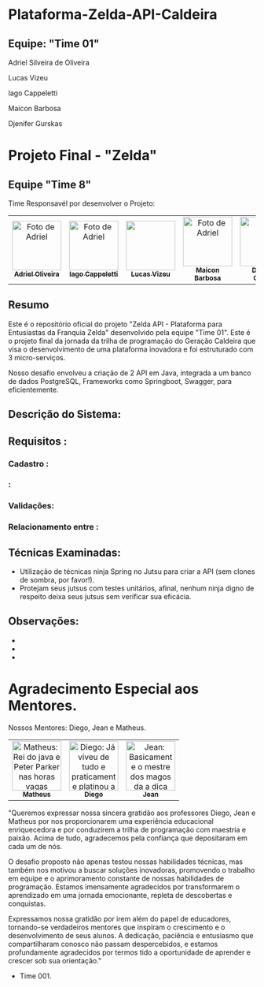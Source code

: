 # Plataforma-Zelda-API-Caldeira
<h2>Equipe: "Time 01" </h2>
<p>Adriel Silveira de Oliveira</p>
<p>Lucas Vizeu</p>
<p>Iago Cappeletti</p>
<p>Maicon Barbosa</p>
<p>Djenifer Gurskas</p>


# Projeto Final - "Zelda"

## Equipe "Time 8"


Time Responsavél por desenvolver o Projeto:

<table>
  <tr>
    <td align="center">
      <a href="#">
       <img src="https://avatars.githubusercontent.com/u/121925084?v=4" width="100px;" alt="Foto de Adriel"/><br>
        <sub>
          <b>Adriel Oliveira</b>
        </sub>
      </a>
    </td>
    <td align="center">
      <a href="#">
        <img src="https://avatars.githubusercontent.com/u/113685735?v=4" width="100px;" alt="Foto de Adriel"/><br>
        <sub>
          <b>Iago Cappeletti</b>
        </sub>
      </a>
    </td>
    <td align="center">
      <a href="#">
        <img src="https://avatars.githubusercontent.com/u/102694035?v=4" width="100px; alt="Foto de Lucas Vizeu"/><br>
        <sub>
          <b>Lucas Vizeu</b>
        </sub>
      </a>
    </td>
      <td align="center">
      <a href="#">
        <img src="" width="100px;" alt="Foto de Adriel" width="100px; alt="Foto de Maicon Barbosa"/><br>
        <sub>
          <b>Maicon Barbosa</b>
        </sub>
      </a>
    </td>
      <td align="center">
      <a href="#">
        <img src="https://avatars.githubusercontent.com/u/102686979?v=4" width="100px; alt="Djenifer Gustav"/><br>
        <sub>
          <b>Djenifer Gustav</b>
        </sub>
      </a>
    </td>
  </tr>
</table>

## Resumo

Este é o repositório oficial do projeto "Zelda API - Plataforma para Entusiastas da Franquia Zelda" desenvolvido pela equipe "Time 01". Este é o projeto final da jornada da trilha de programação do Geração Caldeira que visa o desenvolvimento de uma plataforma inovadora e foi estruturado com 3 micro-serviços. 

Nosso desafio envolveu a criação de 2 API em Java, integrada a um banco de dados PostgreSQL, Frameworks como Springboot, Swagger, para eficientemente.



## Descrição do Sistema:



## Requisitos :

### Cadastro :



### :


### Validações:


### Relacionamento entre :



## Técnicas Examinadas:

- Utilização de técnicas ninja Spring no Jutsu para criar a API (sem clones de sombra, por favor!).
- Protejam seus jutsus com testes unitários, afinal, nenhum ninja digno de respeito deixa seus jutsus sem verificar sua eficácia.

## Observações:

- 
- 
- 

# Agradecimento Especial aos Mentores.

Nossos Mentores: Diego, Jean e Matheus.

<table>
  <tr>
    <td align="center">
      <a href="#">
        <img src=https://avatars.githubusercontent.com/u/9812015?v=4 width="100px;" alt=" Matheus: Rei do java e Peter Parker nas horas vagas"/><br>
        <sub>
          <b>Matheus</b>
        </sub>
      </a>
    </td>
    <td align="center">
      <a href="#">
        <img src=https://avatars.githubusercontent.com/u/46655332?v=4 width="100px;" alt="Diego: Já viveu de tudo e praticamente platinou a vida "/><br>
        <sub>
          <b>Diego</b>
        </sub>
      </a>
    </td>
    <td align="center">
      <a href="#">
        <img src=https://media.licdn.com/dms/image/D4D03AQGvKoeWAf2Mzw/profile-displayphoto-shrink_200_200/0/1685930462169?e=1703116800&v=beta&t=xJqUsQp1cu2wMVPOXPqRth3Oybn7-YsrRzQDKJeaHBs width="100px;" alt="Jean: Basicamente o mestre dos magos da a dica mas com muitos spoilers pelo caminho"/><br>
        <sub>
          <b>Jean</b>
        </sub>
      </a>
    </td>
  </tr>
</table>

"Queremos expressar nossa sincera gratidão aos professores Diego, Jean e Matheus por nos proporcionarem uma experiência educacional enriquecedora e por conduzirem a trilha de programação com maestria e paixão. Acima de tudo, agradecemos pela confiança que depositaram em cada um de nós.

O desafio proposto não apenas testou nossas habilidades técnicas, mas também nos motivou a buscar soluções inovadoras, promovendo o trabalho em equipe e o aprimoramento constante de nossas habilidades de programação. Estamos imensamente agradecidos por transformarem o aprendizado em uma jornada emocionante, repleta de descobertas e conquistas.

Expressamos nossa gratidão por irem além do papel de educadores, tornando-se verdadeiros mentores que inspiram o crescimento e o desenvolvimento de seus alunos. A dedicação, paciência e entusiasmo que compartilharam conosco não passam despercebidos, e estamos profundamente agradecidos por termos tido a oportunidade de aprender e crescer sob sua orientação."

- Time 001.
